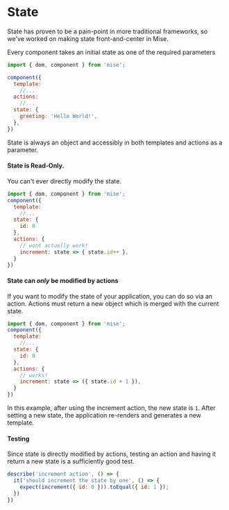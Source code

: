 # State

State has proven to be a pain-point in more traditional frameworks, so we've worked on making state front-and-center in Mise.

Every component takes an initial state as one of the required parameters

```javascript
import { dom, component } from 'mise';

component({
  template:
    //...
  actions:
    //...
  state: {
    greeting: 'Hello World!',
  },
})
```

State is always an object and accessibly in both templates and actions as a parameter.

#### State is Read-Only.

You can't ever directly modify the state.

```javascript
import { dom, component } from 'mise';
component({
  template:
    //...
  state: {
    id: 0
  },
  actions: {
    // wont actually work!
    increment: state => { state.id++ },
  }
})
```

#### State can _only_ be modified by actions

If you want to modify the state of your application, you can do so via an action. Actions must return a new object which is merged with the current state.

```javascript
import { dom, component } from 'mise';
component({
  template:
    //...
  state: {
    id: 0
  },
  actions: {
    // works!
    increment: state => ({ state.id + 1 }),
  }
})
```

In this example, after using the increment action, the new state is `1`. After setting a new state, the application re-renders and generates a new template.

#### Testing
Since state is directly modified by actions, testing an action and having it return a new state is a sufficiently good test.

```javascript
describe('increment action', () => {
  it('should increment the state by one', () => {
    expect(increment({ id: 0 })).toEqual({ id: 1 });
  })
})
